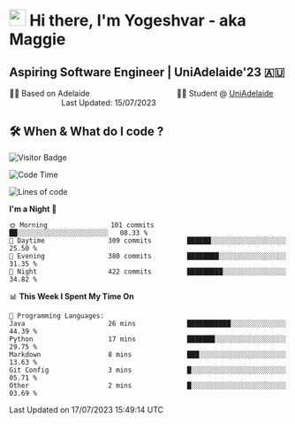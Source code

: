 <h1><img src="https://emojis.slackmojis.com/emojis/images/1531849430/4246/blob-sunglasses.gif?1531849430" width="30"/> Hi there, I'm Yogeshvar - aka Maggie</h1>

## Aspiring Software Engineer | UniAdelaide'23 🇦🇺  
🏂🏻  Based on Adelaide &nbsp;&nbsp;&nbsp;&nbsp;&nbsp;&nbsp;&nbsp;&nbsp;&nbsp;&nbsp;&nbsp;&nbsp;&nbsp;&nbsp;&nbsp;&nbsp;&nbsp;&nbsp;&nbsp;&nbsp;&nbsp;&nbsp;&nbsp;&nbsp;&nbsp;&nbsp;&nbsp;&nbsp;&nbsp;&nbsp;&nbsp;&nbsp;&nbsp;&nbsp;&nbsp;&nbsp;&nbsp;&nbsp;&nbsp;👨‍💻 Student @ [UniAdelaide](https://www.adelaide.edu.au)   &nbsp;&nbsp;&nbsp;&nbsp;&nbsp;&nbsp;&nbsp;&nbsp;&nbsp;&nbsp;&nbsp;&nbsp;&nbsp;&nbsp;&nbsp;&nbsp;&nbsp;&nbsp;&nbsp;&nbsp;&nbsp;&nbsp;&nbsp;&nbsp;Last Updated: 15/07/2023

## 🛠 When & What do I code ?  

![Visitor Badge](https://visitor-badge.feriirawann.repl.co?username=yogeshvar&repo=yogeshvar&label=Visitors&style=plastic&color=%23457BFF&contentType=svg)

<!--START_SECTION:waka-->
![Code Time](http://img.shields.io/badge/Code%20Time-2%2C274%20hrs%2030%20mins-blue)

![Lines of code](https://img.shields.io/badge/From%20Hello%20World%20I%27ve%20Written-4.0%20million%20lines%20of%20code-blue)

**I'm a Night 🦉** 

```text
🌞 Morning                101 commits         ██░░░░░░░░░░░░░░░░░░░░░░░   08.33 % 
🌆 Daytime                309 commits         ██████░░░░░░░░░░░░░░░░░░░   25.50 % 
🌃 Evening                380 commits         ████████░░░░░░░░░░░░░░░░░   31.35 % 
🌙 Night                  422 commits         █████████░░░░░░░░░░░░░░░░   34.82 % 
```


📊 **This Week I Spent My Time On** 

```text
💬 Programming Languages: 
Java                     26 mins             ███████████░░░░░░░░░░░░░░   44.39 % 
Python                   17 mins             ███████░░░░░░░░░░░░░░░░░░   29.75 % 
Markdown                 8 mins              ███░░░░░░░░░░░░░░░░░░░░░░   13.63 % 
Git Config               3 mins              █░░░░░░░░░░░░░░░░░░░░░░░░   05.71 % 
Other                    2 mins              █░░░░░░░░░░░░░░░░░░░░░░░░   03.69 % 
```


 Last Updated on 17/07/2023 15:49:14 UTC
<!--END_SECTION:waka-->
